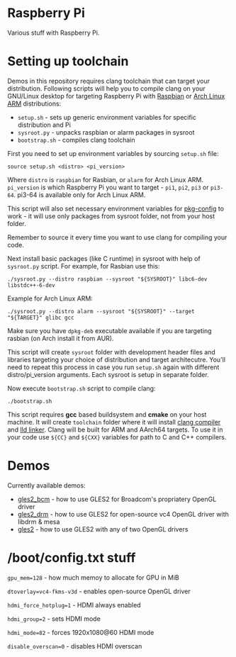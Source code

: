 # Raspberry Pi

Various stuff with Raspberry Pi.

# Setting up toolchain

Demos in this repository requires clang toolchain that can target your distribution.
Following scripts will help you to compile clang on your GNU/Linux desktop for
targeting Raspberry Pi with [Raspbian][raspbian] or [Arch Linux ARM][alarm] distributions:

* `setup.sh` - sets up generic environment variables for specific distribution and Pi
* `sysroot.py` - unpacks raspbian or alarm packages in sysroot
* `bootstrap.sh` - compiles clang toolchain

First you need to set up environment variables by sourcing `setup.sh` file:

    source setup.sh <distro> <pi_version>

Where `distro` is `raspbian` for Rasbian, or `alarm` for Arch Linux ARM.
`pi_version` is which Raspberry Pi you want to target - `pi1`, `pi2`, `pi3` or `pi3-64`.
pi3-64 is available only for Arch Linux ARM.

This script will also set necessary environment variables for [pkg-config][pkgconfig] to
work - it will use only packages from sysroot folder, not from your host folder.

Remember to source it every time you want to use clang for compiling your code.

Next install basic packages (like C runtime) in sysroot with help of `sysroot.py` script.
For example, for Rasbian use this:

    ./sysroot.py --distro raspbian --sysroot "${SYSROOT}" libc6-dev libstdc++-6-dev

Example for Arch Linux ARM:

    ./sysroot.py --distro alarm --sysroot "${SYSROOT}" --target "${TARGET}" glibc gcc

Make sure you have `dpkg-deb` executable available if you are targeting rasbian (on Arch
install it from AUR).

This script will create `sysroot` folder with development header files and libraries targeting
your choice of distribution and target architecutre. You'll need to repeat this process in case
you run `setup.sh` again with different distro/pi_version arguments. Each sysroot is setup
in separate folder.

Now execute `bootstrap.sh` script to compile clang:

    ./bootstrap.sh

This script requires **gcc** based buildsystem and **cmake** on your host machine. It will create
`toolchain` folder where it will install [clang compiler][clang] and [lld linker][lld]. Clang
will be built for ARM and AArch64 targets. To use it in your code use `${CC}` and `${CXX}`
variables for path to C and C++ compilers.

# Demos

Currently available demos:

* [gles2_bcm](gles2_bcm) - how to use GLES2 for Broadcom's propriatery OpenGL driver
* [gles2_drm](gles2_drm) - how to use GLES2 for open-source vc4 OpenGL driver with libdrm & mesa
* [gles2](gles2) - how to use GLES2 with any of two OpenGL drivers

# /boot/config.txt stuff

`gpu_mem=128` - how much memoy to allocate for GPU in MiB

`dtoverlay=vc4-fkms-v3d` - enables open-source OpenGL driver

`hdmi_force_hotplug=1` - HDMI always enabled

`hdmi_group=2` - sets HDMI mode

`hdmi_mode=82` - forces 1920x1080@60 HDMI mode

`disable_overscan=0` - disables HDMI overscan

[clang]: https://clang.llvm.org/
[lld]: https://lld.llvm.org/
[raspbian]: https://www.raspberrypi.org/downloads/raspbian/
[alarm]: https://archlinuxarm.org/
[pkgconfig]: https://www.freedesktop.org/wiki/Software/pkg-config/
